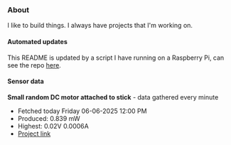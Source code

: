 ### About
I like to build things. I always have projects that I'm working on.

#### Automated updates
This README is updated by a script I have running on a Raspberry Pi, can see the repo [here](https://github.com/jdc-cunningham/raspi-git-repo-updater).

#### Sensor data


**Small random DC motor attached to stick** - data gathered every minute
- Fetched today Friday 06-06-2025 12:00 PM
- Produced: 0.839 mW
- Highest: 0.02V 0.0006A
- [Project link](https://github.com/jdc-cunningham/turbine-raspi)